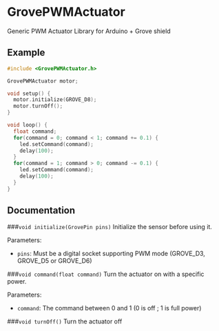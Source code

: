 # GrovePWMActuator
Generic PWM Actuator Library for Arduino + Grove shield

## Example
```c++
#include <GrovePWMActuator.h>

GrovePWMActuator motor;

void setup() {
  motor.initialize(GROVE_D8);
  motor.turnOff();
}

void loop() {
  float command;
  for(command = 0; command < 1; command += 0.1) {
	led.setCommand(command);
	delay(100);
  }
  for(command = 1; command > 0; command -= 0.1) {
	led.setCommand(command);
	delay(100);
  }
}
```

## Documentation

###`void initialize(GrovePin pins)`
Initialize the sensor before using it.

Parameters:
- `pins`: Must be a digital socket supporting PWM mode (GROVE_D3, GROVE_D5 or GROVE_D6)

###`void command(float command)`
Turn the actuator on with a specific power.

Parameters:
- `command`: The command between 0 and 1 (0 is off ; 1 is full power)

###`void turnOff()`
Turn the actuator off
